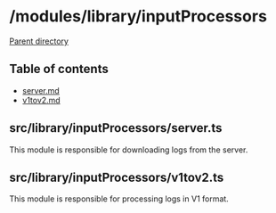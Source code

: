 # /modules/library/inputProcessors 

[Parent directory](../__index__.md)


## Table of contents 
* [server.md](#__autogen_71__)
* [v1tov2.md](#__autogen_72__)


## src/library/inputProcessors/server.ts <a id="__autogen_71__"></a>
This module is responsible for downloading logs from the server.

## src/library/inputProcessors/v1tov2.ts <a id="__autogen_72__"></a>
This module is responsible for processing logs in V1 format.